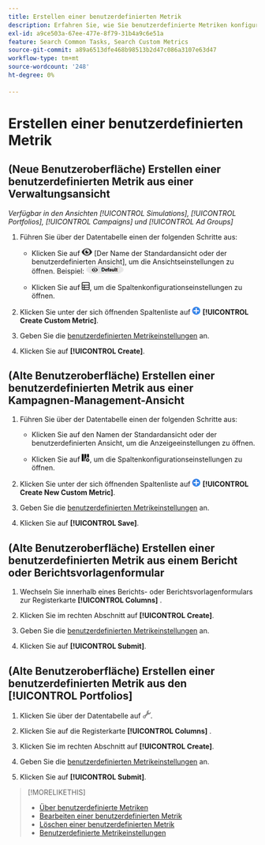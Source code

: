 ```yaml
---
title: Erstellen einer benutzerdefinierten Metrik
description: Erfahren Sie, wie Sie benutzerdefinierte Metriken konfigurieren, die anhand von Standardmetriken berechnet werden.
exl-id: a9ce503a-67ee-477e-8f79-31b4a9c6e51a
feature: Search Common Tasks, Search Custom Metrics
source-git-commit: a89a6513dfe468b98513b2d47c086a3107e63d47
workflow-type: tm+mt
source-wordcount: '248'
ht-degree: 0%

---
```


# Erstellen einer benutzerdefinierten Metrik

## (Neue Benutzeroberfläche) Erstellen einer benutzerdefinierten Metrik aus einer Verwaltungsansicht

*Verfügbar in den Ansichten [!UICONTROL Simulations], [!UICONTROL Portfolios], [!UICONTROL Campaigns] und [!UICONTROL Ad Groups]*

1. Führen Sie über der Datentabelle einen der folgenden Schritte aus:

   * Klicken Sie auf ![Ansichtsauswahl](/help/search-social-commerce/assets/view.png "Ansichtsauswahl") \[Der Name der Standardansicht oder der benutzerdefinierten Ansicht\], um die Ansichtseinstellungen zu öffnen. Beispiel: ![Beispielansicht](/help/search-social-commerce/assets/view-selector-example.png "Beispielansicht")

   * Klicken Sie auf ![Benutzerdefinierte Spalten](/help/search-social-commerce/assets/custom-columns-new.png "Benutzerdefinierte Spalten"), um die Spaltenkonfigurationseinstellungen zu öffnen.

1. Klicken Sie unter der sich öffnenden Spaltenliste auf ![Benutzerdefinierte Metrik erstellen](/help/search-social-commerce/assets/add.png "Benutzerdefinierte Metrik erstellen") **[!UICONTROL Create Custom Metric]**.

1. Geben Sie die [benutzerdefinierten Metrikeinstellungen](custom-metric-settings.md) an.

1. Klicken Sie auf **[!UICONTROL Create]**.

## (Alte Benutzeroberfläche) Erstellen einer benutzerdefinierten Metrik aus einer Kampagnen-Management-Ansicht

1. Führen Sie über der Datentabelle einen der folgenden Schritte aus:

   * Klicken Sie auf den Namen der Standardansicht oder der benutzerdefinierten Ansicht, um die Anzeigeeinstellungen zu öffnen.

   * Klicken Sie auf ![Benutzerdefinierte Spalten](/help/search-social-commerce/assets/custom-columns.png "Benutzerdefinierte Spalten"), um die Spaltenkonfigurationseinstellungen zu öffnen.

1. Klicken Sie unter der sich öffnenden Spaltenliste auf ![Neue benutzerdefinierte Metrik erstellen](/help/search-social-commerce/assets/add.png "Neue benutzerdefinierte Metrik erstellen") **[!UICONTROL Create New Custom Metric]**.

1. Geben Sie die [benutzerdefinierten Metrikeinstellungen](custom-metric-settings.md) an.

1. Klicken Sie auf **[!UICONTROL Save]**.

## (Alte Benutzeroberfläche) Erstellen einer benutzerdefinierten Metrik aus einem Bericht oder Berichtsvorlagenformular

1. Wechseln Sie innerhalb eines Berichts- oder Berichtsvorlagenformulars zur Registerkarte **[!UICONTROL Columns]** .

1. Klicken Sie im rechten Abschnitt auf **[!UICONTROL Create]**.

1. Geben Sie die [benutzerdefinierten Metrikeinstellungen](custom-metric-settings.md) an.

1. Klicken Sie auf **[!UICONTROL Submit]**.

## (Alte Benutzeroberfläche) Erstellen einer benutzerdefinierten Metrik aus den [!UICONTROL Portfolios]

1. Klicken Sie über der Datentabelle auf ![Ausgewählte Ansicht bearbeiten](/help/search-social-commerce/assets/view-settings.png "Ausgewählte Ansicht bearbeiten").

1. Klicken Sie auf die Registerkarte **[!UICONTROL Columns]** .

1. Klicken Sie im rechten Abschnitt auf **[!UICONTROL Create]**.

1. Geben Sie die [benutzerdefinierten Metrikeinstellungen](custom-metric-settings.md) an.

1. Klicken Sie auf **[!UICONTROL Submit]**.

>[!MORELIKETHIS]
>
>* [Über benutzerdefinierte Metriken](custom-metric-about.md)
>* [Bearbeiten einer benutzerdefinierten Metrik](custom-metric-edit.md)
>* [Löschen einer benutzerdefinierten Metrik](custom-metric-delete.md)
>* [Benutzerdefinierte Metrikeinstellungen](custom-metric-settings.md)
